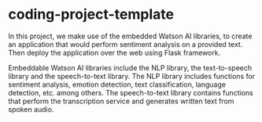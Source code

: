 # coding-project-template
In this project, we make use of the embedded Watson AI libraries, to create an application that would perform sentiment analysis on a provided text. Then deploy the application over the web using Flask framework.

Embeddable Watson AI libraries include the NLP library, the text-to-speech library and the speech-to-text library.
The NLP library includes functions for sentiment analysis, emotion detection, text classification, language detection, etc. among others. The speech-to-text library contains functions that perform the transcription service and generates written text from spoken audio. 
